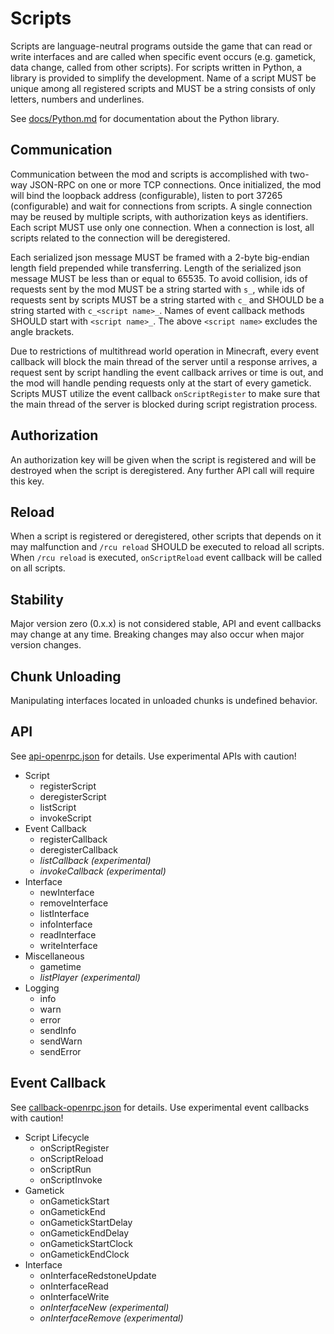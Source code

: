 # Scripts

Scripts are language-neutral programs outside the game that can read or write interfaces and are called when specific event occurs (e.g. gametick, data change, called from other scripts). For scripts written in Python, a library is provided to simplify the development. Name of a script MUST be unique among all registered scripts and MUST be a string consists of only letters, numbers and underlines.

See [docs/Python.md](./docs/Python.md) for documentation about the Python library.

## Communication

Communication between the mod and scripts is accomplished with two-way JSON-RPC on one or more TCP connections. Once initialized, the mod will bind the loopback address (configurable), listen to port 37265 (configurable) and wait for connections from scripts. A single connection may be reused by multiple scripts, with authorization keys as identifiers. Each script MUST use only one connection. When a connection is lost, all scripts related to the connection will be deregistered.

Each serialized json message MUST be framed with a 2-byte big-endian length field prepended while transferring. Length of the serialized json message MUST be less than or equal to 65535. To avoid collision, ids of requests sent by the mod MUST be a string started with `s_`, while ids of requests sent by scripts MUST be a string started with `c_` and SHOULD be a string started with `c_<script name>_`. Names of event callback methods SHOULD start with `<script name>_`. The above `<script name>` excludes the angle brackets.

Due to restrictions of multithread world operation in Minecraft, every event callback will block the main thread of the server until a response arrives, a request sent by script handling the event callback arrives or time is out, and the mod will handle pending requests only at the start of every gametick. Scripts MUST utilize the event callback `onScriptRegister` to make sure that the main thread of the server is blocked during script registration process.

## Authorization

An authorization key will be given when the script is registered and will be destroyed when the script is deregistered. Any further API call will require this key.

## Reload

When a script is registered or deregistered, other scripts that depends on it may malfunction and `/rcu reload` SHOULD be executed to reload all scripts. When `/rcu reload` is executed, `onScriptReload` event callback will be called on all scripts.

## Stability

Major version zero (0.x.x) is not considered stable, API and event callbacks may change at any time. Breaking changes may also occur when major version changes.

## Chunk Unloading

Manipulating interfaces located in unloaded chunks is undefined behavior.

## API

See [api-openrpc.json](./api-openrpc.json) for details. Use experimental APIs with caution!

- Script
  - registerScript
  - deregisterScript
  - listScript
  - invokeScript
- Event Callback
  - registerCallback
  - deregisterCallback
  - *listCallback (experimental)*
  - *invokeCallback (experimental)*
- Interface
  - newInterface
  - removeInterface
  - listInterface
  - infoInterface
  - readInterface
  - writeInterface
- Miscellaneous
  - gametime
  - *listPlayer (experimental)*
- Logging
  - info
  - warn
  - error
  - sendInfo
  - sendWarn
  - sendError

## Event Callback

See [callback-openrpc.json](./callback-openrpc.json) for details. Use experimental event callbacks with caution!

- Script Lifecycle
  - onScriptRegister
  - onScriptReload
  - onScriptRun
  - onScriptInvoke
- Gametick
  - onGametickStart
  - onGametickEnd
  - onGametickStartDelay
  - onGametickEndDelay
  - onGametickStartClock
  - onGametickEndClock
- Interface
  - onInterfaceRedstoneUpdate
  - onInterfaceRead
  - onInterfaceWrite
  - *onInterfaceNew (experimental)*
  - *onInterfaceRemove (experimental)*
